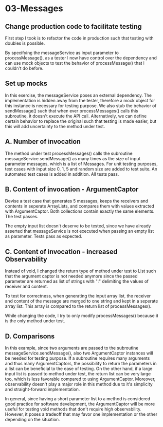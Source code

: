 # 03-Messages


## Change production code to facilitate testing

First step I took is to refactor the code in production such that testing with doubles is possible.

By specifying the messageService as input parameter to processMessage(), as a tester I now have control 
over the dependency and can use mock objects to test the behavior of processMessage() that I couldn't 
do before.

## Set up mocks

In this exercise, the messageService poses an external dependency. The implementation is hidden away from the tester, 
therefore a mock object for this instance is necessary for testing purpose. We also stub the behavior of sendMessage() 
such that when ever processMessages() calls this subroutine, it doesn't execute the API call. Alternatively, we can 
define certain behavior to replace the original such that testing is made easier, but this will add uncertainty to the 
method under test.

## A. Number of invocation

The method under test processMessages() calls the subroutine messageService.sendMessage() as many times 
as the size of input parameter messages, which is a list of Messages. For unit testing purposes, test 
cases with input size 0, 1, 5 and random size are added to test suite. An automated test cases is added in addition.
All tests pass.

## B. Content of invocation - ArgumentCaptor 

Devise a test case that generates 5 messages, keeps the receivers and contents in seperate ArrayLists, and compares 
them with values extracted with ArgumentCaptor. Both collections contain exactly the same elements. The test passes.

The empty input list doesn't deserve to be tested, since we have already asserted that messageService is 
not executed when passing an empty list as parameter. Tests pass as expected.

## C. Content of invocation - increased Observability

Instead of void, I changed the return type of method under test to List<String> such that the argument captor is not 
needed anymore since the passed parameter are returned as list of strings with ":" delimiting the values of receiver 
and content.

To test for correctness, when generating the input array list, the receiver and content of the message are merged to 
one string and kept in a seperate array list. This array is compared to the return list of processMessages().

While changing the code, I try to only modify processMessages() because it is the only method under test.

## D. Comparisons

In this example, since two arguments are passed to the subroutine messageService.sendMessage(), also two
ArgumentCaptor instances will be needed for testing purpose. If a subroutine requires many arguments and thus many
ArgumentCaptors, the possibility to return the parameters in a list can be beneficial to the ease of testing. On the 
other hand, if a large input list is passed to method under test, the return list can be very large too, which is less 
favorable compared to using ArgumentCaptor. Moreover, observability doesn't play a major role in this method due to 
it's simplicity and straight-forward implementation.

In general, since having a short parameter list to a method is considered good practice for software development, the 
ArgumentCaptor will be more useful for testing void methods that don't require high observability. However, it poses a 
tradeoff that may favor one implementation or the other depending on the situation. 